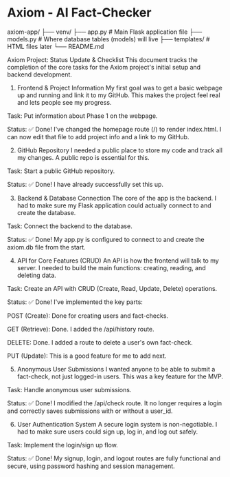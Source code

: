 # Axiom - AI Fact-Checker
axiom-app/
├── venv/
├── app.py          # Main Flask application file
├── models.py       # Where  database tables (models) will live
├── templates/      # HTML files later
└── README.md




Axiom Project: Status Update & Checklist
This document tracks the completion of the core tasks for the Axiom project's initial setup and backend development.

1. Frontend & Project Information
My first goal was to get a basic webpage up and running and link it to my GitHub. This makes the project feel real and lets people see my progress.

Task: Put information about Phase 1 on the webpage.

Status: ✅ Done! I've changed the homepage route (/) to render index.html. I can now edit that file to add project info and a link to my GitHub.

2. GitHub Repository
I needed a public place to store my code and track all my changes. A public repo is essential for this.

Task: Start a public GitHub repository.

Status: ✅ Done! I have already successfully set this up.

3. Backend & Database Connection
The core of the app is the backend. I had to make sure my Flask application could actually connect to and create the database.

Task: Connect the backend to the database.

Status: ✅ Done! My app.py is configured to connect to and create the axiom.db file from the start.

4. API for Core Features (CRUD)
An API is how the frontend will talk to my server. I needed to build the main functions: creating, reading, and deleting data.

Task: Create an API with CRUD (Create, Read, Update, Delete) operations.

Status: ✅ Done! I've implemented the key parts:

POST (Create): Done for creating users and fact-checks.

GET (Retrieve): Done. I added the /api/history route.

DELETE: Done. I added a route to delete a user's own fact-check.

PUT (Update): This is a good feature for me to add next.

5. Anonymous User Submissions
I wanted anyone to be able to submit a fact-check, not just logged-in users. This was a key feature for the MVP.

Task: Handle anonymous user submissions.

Status: ✅ Done! I modified the /api/check route. It no longer requires a login and correctly saves submissions with or without a user_id.

6. User Authentication System
A secure login system is non-negotiable. I had to make sure users could sign up, log in, and log out safely.

Task: Implement the login/sign up flow.

Status: ✅ Done! My signup, login, and logout routes are fully functional and secure, using password hashing and session management.